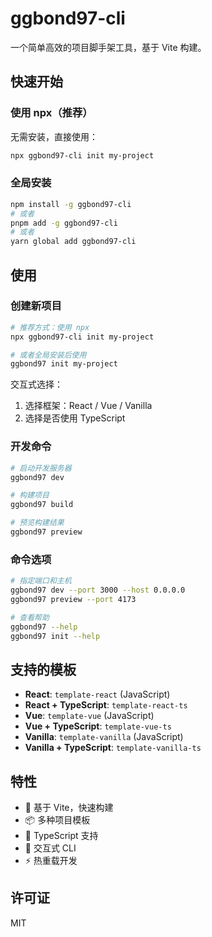 # ggbond97-cli

一个简单高效的项目脚手架工具，基于 Vite 构建。

## 快速开始

### 使用 npx（推荐）

无需安装，直接使用：

```bash
npx ggbond97-cli init my-project
```

### 全局安装

```bash
npm install -g ggbond97-cli
# 或者
pnpm add -g ggbond97-cli
# 或者
yarn global add ggbond97-cli
```

## 使用

### 创建新项目

```bash
# 推荐方式：使用 npx
npx ggbond97-cli init my-project

# 或者全局安装后使用
ggbond97 init my-project
```

交互式选择：
1. 选择框架：React / Vue / Vanilla
2. 选择是否使用 TypeScript

### 开发命令

```bash
# 启动开发服务器
ggbond97 dev

# 构建项目
ggbond97 build

# 预览构建结果
ggbond97 preview
```

### 命令选项

```bash
# 指定端口和主机
ggbond97 dev --port 3000 --host 0.0.0.0
ggbond97 preview --port 4173

# 查看帮助
ggbond97 --help
ggbond97 init --help
```

## 支持的模板

- **React**: `template-react` (JavaScript)
- **React + TypeScript**: `template-react-ts`
- **Vue**: `template-vue` (JavaScript)
- **Vue + TypeScript**: `template-vue-ts`
- **Vanilla**: `template-vanilla` (JavaScript)
- **Vanilla + TypeScript**: `template-vanilla-ts`

## 特性

- 🚀 基于 Vite，快速构建
- 📦 多种项目模板
- 💪 TypeScript 支持
- 🎯 交互式 CLI
- ⚡ 热重载开发

## 许可证

MIT
